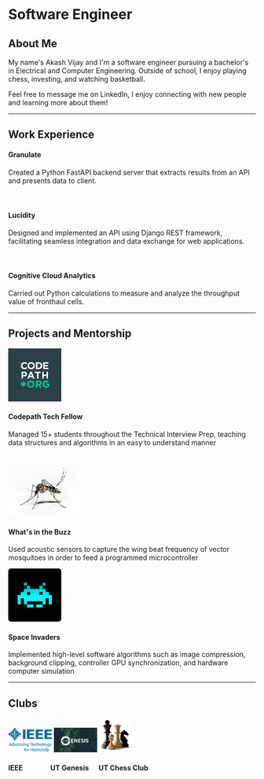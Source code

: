# Software Engineer

## About Me
My name's Akash Vijay and I'm a software engineer pursuing a bachelor's in Electrical and Computer Engineering. Outside of school, I enjoy playing chess, investing, and watching basketball.

Feel free to message me on LinkedIn, I enjoy connecting with new people and learning more about them!

---

## Work Experience
<!--- ![Granulate](/assets/Granulate.png) --->
#### Granulate
Created a Python FastAPI backend server that extracts results from an API and presents data to client.
<br>
<br>
<br>
#### Lucidity
Designed and implemented an API using Django REST framework, facilitating seamless integration and data exchange for
web applications.
<br>
<br>
<br>

#### Cognitive Cloud Analytics
Carried out Python calculations to measure and analyze the throughput value of fronthaul cells.

---
## Projects and Mentorship
![Codepath](/assets/c.png)
#### Codepath Tech Fellow
Managed 15+ students throughout the Technical Interview Prep, teaching data structures and algorithms in an easy to
understand manner
<br>
<br>
<br>
![a](/assets/m.jpg)
#### What's in the Buzz
Used acoustic sensors to capture the wing beat frequency of vector mosquitoes in order to feed a programmed
microcontroller




![Space_Invaders](/assets/s.png)
#### Space Invaders
Implemented high-level software algorithms such as image compression, background clipping, controller GPU
synchronization, and hardware computer simulation

---
## Clubs

![IEEE](/assets/i.png) ![UT_Genesis](/assets/g.jpg) ![Chess](/assets/ch.jpg)

#### IEEE  &nbsp;&nbsp;&nbsp;&nbsp;&nbsp;&nbsp;&nbsp;&nbsp;&nbsp;&nbsp;&nbsp;&nbsp;&nbsp;&nbsp;&nbsp;   UT Genesis   &nbsp;&nbsp;&nbsp;&nbsp;    UT Chess Club





